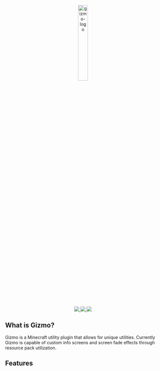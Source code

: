 <div align="center">
  <img width="25%" src="https://jeqo.net/images/gizmo-logo.png" alt="gizmo-logo">
  <br>
</div>

<div align="center">
  <a href="https://jeqo.net/gizmo" alt="jeqo">
    <img src="https://img.shields.io/badge/jeqo.net-gizmo">
  </a>
  <a href="https://www.spigotmc.org/resources/authors/jeqo.9929/" alt="spigot">
    <img src="https://img.shields.io/badge/spigot-bloons">
  </a>
  <a href="https://jeqo.net/discord" alt="discord">
    <img src="https://img.shields.io/discord/902495259517394944?label=discord&logo=discord">
  </a>
</div>

## What is Gizmo?
Gizmo is a Minecraft utility plugin that allows for unique utilities. Currently Gizmo is capable of custom info screens and screen fade effects through resource pack utilization.

## Features
